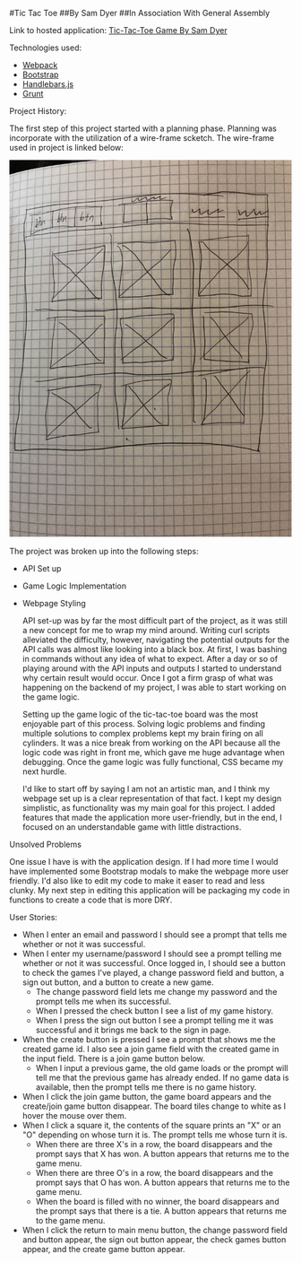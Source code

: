 #Tic Tac Toe
##By Sam Dyer
##In Association With General Assembly

Link to hosted application:
[Tic-Tac-Toe Game By Sam Dyer](slammyde7113.github.io/tic-tac-toe/?)

Technologies used:

-   [Webpack](https://webpack.github.io)
-   [Bootstrap](http://getbootstrap.com)
-   [Handlebars.js](http://handlebarsjs.com)
-   [Grunt](https://gruntjs.com/)

Project History:

  The first step of this project started with a planning phase. Planning was incorporate with the utilization of a wire-frame scketch. The wire-frame used in project is linked below:

  ![alt text](IMG_0828.JPG "Picture of Project Wire-Frame")

  The project was broken up into the following steps:
- API Set up
- Game Logic Implementation
- Webpage Styling

  API set-up was by far the most difficult part of the project, as it was still a new concept for me to wrap my mind around. Writing curl scripts alleviated the difficulty, however, navigating the potential outputs for the API calls was almost like looking into a black box. At first, I was bashing in commands without any idea of what to expect. After a day or so of playing around with the API inputs and outputs I started to understand why certain result would occur. Once I got a firm grasp of what was happening on the backend of my project, I was able to start working on the game logic.

  Setting up the game logic of the tic-tac-toe board was the most enjoyable part of this process. Solving logic problems and finding multiple solutions to complex problems kept my brain firing on all cylinders. It was a nice break from working on the API because all the logic code was right in front me, which gave me huge advantage when debugging. Once the game logic was fully functional, CSS became my next hurdle.

  I'd like to start off by saying I am not an artistic man, and I think my webpage set up is a clear representation of that fact. I kept my design simplistic, as functionality was my main goal for this project. I added features that made the application more user-friendly, but in the end, I focused on an understandable game with little distractions.

Unsolved Problems

  One issue I have is with the application design. If I had more time I would have implemented some Bootstrap modals to make the webpage more user friendly. I'd also like to edit my code to make it easer to read and less clunky. My next step in editing this application will be packaging my code in functions to create a code that is more DRY.

User Stories:

- When I enter an email and password I should see a prompt that tells me whether or not it was successful.
- When I enter my username/password I should see a prompt telling me whether or not it was successful. Once logged in, I should see a button to check the games I've played, a change password field and button, a sign out button, and a button to create a new game.
  - The change password field lets me change my password and the prompt tells me when its successful.
  - When I pressed the check button I see a list of my game history.
  - When I press the sign out button I see a prompt telling me it was successful and it brings me back to the sign in page.
- When the create button is pressed I see a prompt that shows me the created game id. I also see a join game field with the created game in the input field. There is a join game button below.
  - When I input a previous game, the old game loads or the prompt will tell me that the previous game has already ended. If no game data is available, then the prompt tells me there is no game history.
- When I click the join game button, the game board appears and the create/join game button disappear. The board tiles change to white as I hover the mouse over them.
- When I click a square it, the contents of the square prints an "X" or an "O" depending on whose turn it is. The prompt tells me whose turn it is.
  - When there are three X's in a row, the board disappears and the prompt says that X has won. A button appears that returns me to the game menu.
  - When there are three O's in a row, the board disappears and the prompt says that O has won. A button appears that returns me to the game menu.
  - When the board is filled with no winner, the board disappears and the prompt says that there is a tie. A button appears that returns me to the game menu.
- When I click the return to main menu button, the change password field and button appear, the sign out button appear, the check games button appear, and the create game button appear.
